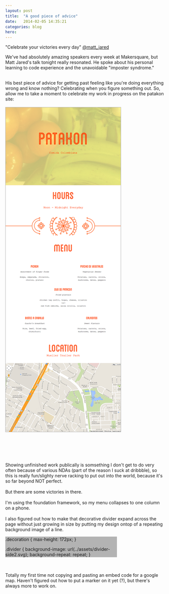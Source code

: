 ```yaml
---
layout: post
title:  "A good piece of advice"
date:   2014-02-05 14:35:21
categories: blog
hero: 
---
```

<div class="quote">"Celebrate your victories every day" <a href="https://twitter.com/matt_jared"> @matt_jared </a> </div>

We've had absolutely amazing speakers every week at Makersquare, but Matt Jared's talk tonight really resonated. He spoke about his personal learning to code experience and the unavoidable "imposter syndrome." 
<br><br>
<!--more-->
His best piece of advice for getting past feeling like you're doing everything wrong and know nothing? Celebrating when you figure something out. So, allow me to take a moment to celebrate my work in progress on the patakon site:
<br><br>
<img src="/assets/PATAKON_ipad_wip.png" style="border: 1px #b3b3b3 solid; margin-bottom: 45px;">
<br><br>
<p style="margin-top: 30px">
Showing unfinished work publically is somsething I don't get to do very often because of various NDAs (part of the reason I suck at dribbble), so this is really fun/slighty nerve racking to put out into the world, because it's so far beyond NOT perfect.
<br><br>
But there are some victories in there.
<br><br>
I'm using the foundation framework, so my menu collapses to one column on a phone. 
<br><br>
I also figured out how to make that decorative divider expand across the page without just growing in size by putting my design ontop of a repeating background image of a line. 
<div style="max-width: 70%; background: #b3b3b3;">

<!-- Setting the max height of the image so it doesn't just keep growing to fill the width -->
 .decoration {
 	max-height: 172px;
 }
<!-- inserting the background svg line -->
.divider {
	background-image: url(../assets/divider-side2.svg);
	background-repeat: repeat;
}

</div>
<br><br>
Totally my first time not copying and pasting an embed code for a google map. Haven't figured out how to put a marker on it yet (?), but there's always more to work on.
